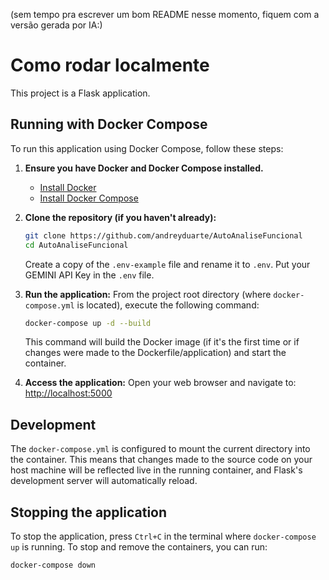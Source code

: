 (sem tempo pra escrever um bom README nesse momento, fiquem com a versão gerada por IA:)

# Como rodar localmente
This project is a Flask application.

## Running with Docker Compose

To run this application using Docker Compose, follow these steps:

1.  **Ensure you have Docker and Docker Compose installed.**
    *   [Install Docker](https://docs.docker.com/get-docker/)
    *   [Install Docker Compose](https://docs.docker.com/compose/install/)

2.  **Clone the repository (if you haven't already):**
    ```bash
    git clone https://github.com/andreyduarte/AutoAnaliseFuncional
    cd AutoAnaliseFuncional
    ```

    Create a copy of the `.env-example` file and rename it to `.env`. Put your GEMINI API Key in the `.env` file. 

3.  **Run the application:**
    From the project root directory (where `docker-compose.yml` is located), execute the following command:
    ```bash
    docker-compose up -d --build
    ```
    This command will build the Docker image (if it's the first time or if changes were made to the Dockerfile/application) and start the container.

4.  **Access the application:**
    Open your web browser and navigate to:
    [http://localhost:5000](http://localhost:5000)

## Development

The `docker-compose.yml` is configured to mount the current directory into the container. This means that changes made to the source code on your host machine will be reflected live in the running container, and Flask's development server will automatically reload.

## Stopping the application

To stop the application, press `Ctrl+C` in the terminal where `docker-compose up` is running.
To stop and remove the containers, you can run:
```bash
docker-compose down
```